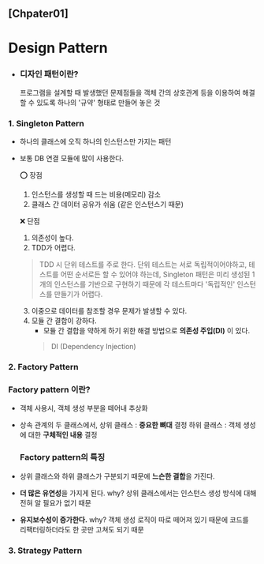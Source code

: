 ## [Chpater01]

# Design Pattern

- ### 디자인 패턴이란?

  프로그램을 설계할 때 발생했던 문제점들을 객체 간의 상호관계 등을 이용하여 해결할 수 있도록 하나의 '규약' 형태로 만들어 놓은 것

### 1. Singleton Pattern

- 하나의 클래스에 오직 하나의 인스턴스만 가지는 패턴
- 보통 DB 연결 모듈에 많이 사용한다.

  :o: 장점 
  1. 인스턴스를 생성할 때 드는 비용(메모리) 감소
  2. 클래스 간 데이터 공유가 쉬움 (같은 인스턴스기 때문)
  
  :x: 단점
  1. 의존성이 높다.
  2. TDD가 어렵다.
    > TDD 시 단위 테스트를 주로 한다.
  단위 테스트는 서로 독립적이어야하고, 테스트를 어떤 순서로든 할 수 있어야 하는데,
  Singleton 패턴은 미리 생성된 1개의 인스턴스를 기반으로 구현하기 때문에 각 테스트마다 '독립적인' 인스턴스를 만들기가 어렵다.
  3. 이중으로 데이터를 참조할 경우 문제가 발생할 수 있다.
  4. 모듈 간 결합이 강하다.
     - 모듈 간 결합을 약하게 하기 위한 해결 방법으로 **의존성 주입(DI)** 이 있다.
     > DI (Dependency Injection)
     > 

### 2. Factory Pattern
### Factory pattern 이란?
- 객체 사용시, 객체 생성 부분을 떼어내 추상화
- 상속 관계의 두 클래스에서,
  상위 클래스 : **중요한 뼈대** 결정
  하위 클래스 : 객체 생성에 대한 **구체적인 내용** 결정

  ### Factory pattern의 특징
- 상위 클래스와 하위 클래스가 구분되기 때문에 **느슨한 결합**을 가진다.
- **더 많은 유연성**을 가지게 된다.
  why? 상위 클래스에서는 인스턴스 생성 방식에 대해 전혀 알 필요가 없기 때문
- **유지보수성이 증가한다.**
  why? 객체 생성 로직이 따로 떼어져 있기 때문에 코드를 리팩터링하더라도 한 곳만 고쳐도 되기 때문
### 3. Strategy Pattern
